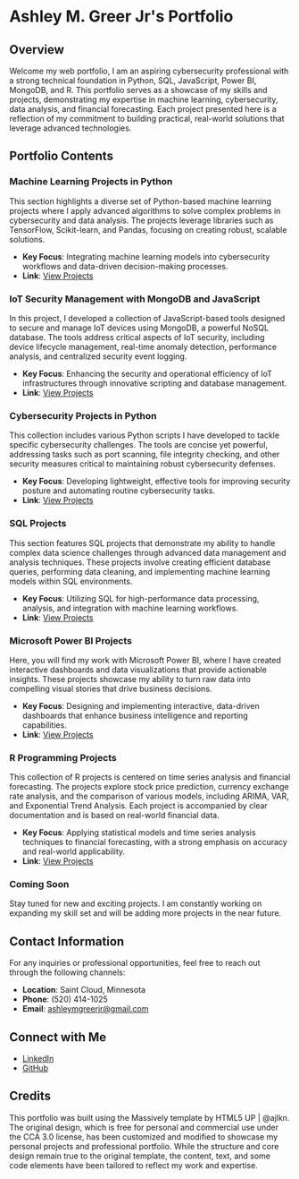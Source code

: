 # Ashley M. Greer Jr's Portfolio

## Overview

Welcome my web portfolio, I am an aspiring cybersecurity professional with a strong technical foundation in Python, SQL, JavaScript, Power BI, MongoDB, and R. This portfolio serves as a showcase of my skills and projects, demonstrating my expertise in machine learning, cybersecurity, data analysis, and financial forecasting. Each project presented here is a reflection of my commitment to building practical, real-world solutions that leverage advanced technologies.

## Portfolio Contents

### Machine Learning Projects in Python
This section highlights a diverse set of Python-based machine learning projects where I apply advanced algorithms to solve complex problems in cybersecurity and data analysis. The projects leverage libraries such as TensorFlow, Scikit-learn, and Pandas, focusing on creating robust, scalable solutions.

- **Key Focus**: Integrating machine learning models into cybersecurity workflows and data-driven decision-making processes.
- **Link**: [View Projects](https://github.com/AshleyMGreerProjects/Machine-Learning-Projects-in-Python)

### IoT Security Management with MongoDB and JavaScript
In this project, I developed a collection of JavaScript-based tools designed to secure and manage IoT devices using MongoDB, a powerful NoSQL database. The tools address critical aspects of IoT security, including device lifecycle management, real-time anomaly detection, performance analysis, and centralized security event logging.

- **Key Focus**: Enhancing the security and operational efficiency of IoT infrastructures through innovative scripting and database management.
- **Link**: [View Projects](https://github.com/AshleyMGreerProjects/IoT-Security-MongoDB-Scripts)

### Cybersecurity Projects in Python
This collection includes various Python scripts I have developed to tackle specific cybersecurity challenges. The tools are concise yet powerful, addressing tasks such as port scanning, file integrity checking, and other security measures critical to maintaining robust cybersecurity defenses.

- **Key Focus**: Developing lightweight, effective tools for improving security posture and automating routine cybersecurity tasks.
- **Link**: [View Projects](https://github.com/AshleyMGreerProjects/small-scale-scripts)

### SQL Projects
This section features SQL projects that demonstrate my ability to handle complex data science challenges through advanced data management and analysis techniques. These projects involve creating efficient database queries, performing data cleaning, and implementing machine learning models within SQL environments.

- **Key Focus**: Utilizing SQL for high-performance data processing, analysis, and integration with machine learning workflows.
- **Link**: [View Projects](https://github.com/AshleyMGreerProjects/SQL-Projects)

### Microsoft Power BI Projects
Here, you will find my work with Microsoft Power BI, where I have created interactive dashboards and data visualizations that provide actionable insights. These projects showcase my ability to turn raw data into compelling visual stories that drive business decisions.

- **Key Focus**: Designing and implementing interactive, data-driven dashboards that enhance business intelligence and reporting capabilities.
- **Link**: [View Projects](https://github.com/AshleyMGreerProjects/PowerBI-Projects)

### R Programming Projects
This collection of R projects is centered on time series analysis and financial forecasting. The projects explore stock price prediction, currency exchange rate analysis, and the comparison of various models, including ARIMA, VAR, and Exponential Trend Analysis. Each project is accompanied by clear documentation and is based on real-world financial data.

- **Key Focus**: Applying statistical models and time series analysis techniques to financial forecasting, with a strong emphasis on accuracy and real-world applicability.
- **Link**: [View Projects](https://github.com/AshleyMGreerProjects/R-Programming-Projects)

### Coming Soon
Stay tuned for new and exciting projects. I am constantly working on expanding my skill set and will be adding more projects in the near future.

## Contact Information

For any inquiries or professional opportunities, feel free to reach out through the following channels:

- **Location**: Saint Cloud, Minnesota
- **Phone**: (520) 414-1025
- **Email**: ashleymgreerjr@gmail.com

## Connect with Me

- [LinkedIn](https://www.linkedin.com/in/ashley-greer-0408b4214/)
- [GitHub](https://github.com/AshleyMGreerProjects)

## Credits
This portfolio was built using the Massively template by HTML5 UP | @ajlkn. The original design, which is free for personal and commercial use under the CCA 3.0 license, has been customized and modified to showcase my personal projects and professional portfolio. While the structure and core design remain true to the original template, the content, text, and some code elements have been tailored to reflect my work and expertise.
